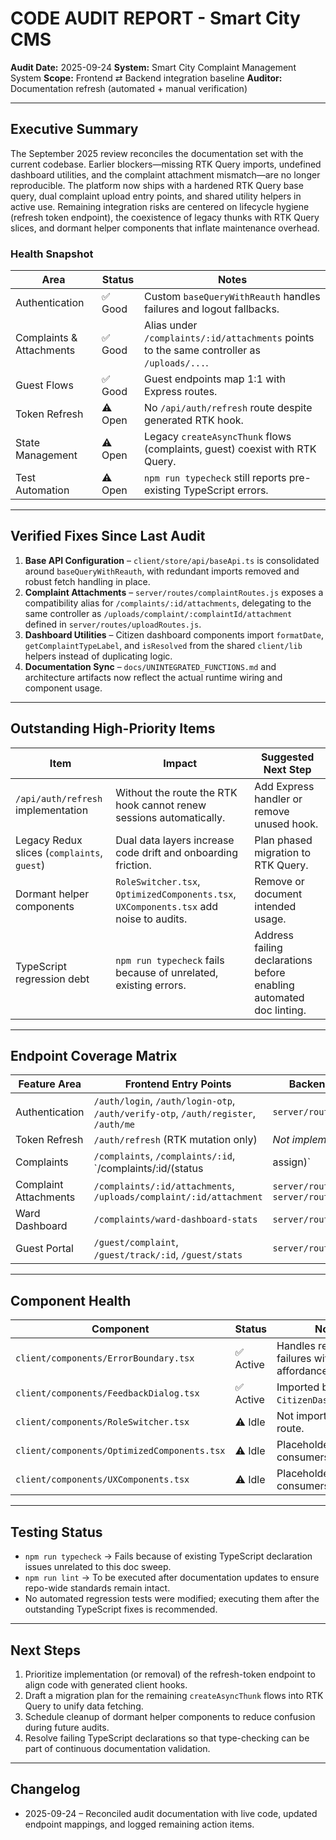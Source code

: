 # CODE AUDIT REPORT - Smart City CMS

**Audit Date:** 2025-09-24
**System:** Smart City Complaint Management System
**Scope:** Frontend ⇄ Backend integration baseline
**Auditor:** Documentation refresh (automated + manual verification)

---

## Executive Summary

The September 2025 review reconciles the documentation set with the current codebase. Earlier blockers—missing RTK Query imports, undefined dashboard utilities, and the complaint attachment mismatch—are no longer reproducible. The platform now ships with a hardened RTK Query base query, dual complaint upload entry points, and shared utility helpers in active use. Remaining integration risks are centered on lifecycle hygiene (refresh token endpoint), the coexistence of legacy thunks with RTK Query slices, and dormant helper components that inflate maintenance overhead.

### Health Snapshot

| Area                     | Status  | Notes |
| ------------------------ | ------- | ----- |
| Authentication           | ✅ Good | Custom `baseQueryWithReauth` handles failures and logout fallbacks. |
| Complaints & Attachments | ✅ Good | Alias under `/complaints/:id/attachments` points to the same controller as `/uploads/...`. |
| Guest Flows              | ✅ Good | Guest endpoints map 1:1 with Express routes. |
| Token Refresh            | ⚠️ Open | No `/api/auth/refresh` route despite generated RTK hook. |
| State Management         | ⚠️ Open | Legacy `createAsyncThunk` flows (complaints, guest) coexist with RTK Query. |
| Test Automation          | ⚠️ Open | `npm run typecheck` still reports pre-existing TypeScript errors. |

---

## Verified Fixes Since Last Audit

1. **Base API Configuration** – `client/store/api/baseApi.ts` is consolidated around `baseQueryWithReauth`, with redundant imports removed and robust fetch handling in place.
2. **Complaint Attachments** – `server/routes/complaintRoutes.js` exposes a compatibility alias for `/complaints/:id/attachments`, delegating to the same controller as `/uploads/complaint/:complaintId/attachment` defined in `server/routes/uploadRoutes.js`.
3. **Dashboard Utilities** – Citizen dashboard components import `formatDate`, `getComplaintTypeLabel`, and `isResolved` from the shared `client/lib` helpers instead of duplicating logic.
4. **Documentation Sync** – `docs/UNINTEGRATED_FUNCTIONS.md` and architecture artifacts now reflect the actual runtime wiring and component usage.

---

## Outstanding High-Priority Items

| Item                                   | Impact                                                                 | Suggested Next Step |
| -------------------------------------- | ---------------------------------------------------------------------- | ------------------- |
| `/api/auth/refresh` implementation     | Without the route the RTK hook cannot renew sessions automatically.    | Add Express handler or remove unused hook. |
| Legacy Redux slices (`complaints`, `guest`) | Dual data layers increase code drift and onboarding friction.          | Plan phased migration to RTK Query. |
| Dormant helper components              | `RoleSwitcher.tsx`, `OptimizedComponents.tsx`, `UXComponents.tsx` add noise to audits. | Remove or document intended usage. |
| TypeScript regression debt             | `npm run typecheck` fails because of unrelated, existing errors.       | Address failing declarations before enabling automated doc linting. |

---

## Endpoint Coverage Matrix

| Feature Area        | Frontend Entry Points                                               | Backend Routes Confirmed                    | Status |
| ------------------- | ------------------------------------------------------------------- | ------------------------------------------- | ------ |
| Authentication      | `/auth/login`, `/auth/login-otp`, `/auth/verify-otp`, `/auth/register`, `/auth/me` | `server/routes/authRoutes.js`               | ✅     |
| Token Refresh       | `/auth/refresh` (RTK mutation only)                                 | _Not implemented_                           | ⚠️     |
| Complaints          | `/complaints`, `/complaints/:id`, `/complaints/:id/(status|assign)` | `server/routes/complaintRoutes.js`          | ✅     |
| Complaint Attachments | `/complaints/:id/attachments`, `/uploads/complaint/:id/attachment`  | `server/routes/complaintRoutes.js`, `server/routes/uploadRoutes.js` | ✅ |
| Ward Dashboard      | `/complaints/ward-dashboard-stats`                                   | `server/routes/complaintRoutes.js`          | ✅     |
| Guest Portal        | `/guest/complaint`, `/guest/track/:id`, `/guest/stats`               | `server/routes/guestRoutes.js`              | ✅     |

---

## Component Health

| Component                             | Status  | Notes |
| ------------------------------------- | ------- | ----- |
| `client/components/ErrorBoundary.tsx` | ✅ Active | Handles render failures with reload affordance. |
| `client/components/FeedbackDialog.tsx`| ✅ Active | Imported by `CitizenDashboard.tsx`. |
| `client/components/RoleSwitcher.tsx`  | ⚠️ Idle  | Not imported by any route. |
| `client/components/OptimizedComponents.tsx` | ⚠️ Idle | Placeholder with no consumers. |
| `client/components/UXComponents.tsx`  | ⚠️ Idle  | Placeholder with no consumers. |

---

## Testing Status

- `npm run typecheck` → Fails because of existing TypeScript declaration issues unrelated to this doc sweep.
- `npm run lint` → To be executed after documentation updates to ensure repo-wide standards remain intact.
- No automated regression tests were modified; executing them after the outstanding TypeScript fixes is recommended.

---

## Next Steps

1. Prioritize implementation (or removal) of the refresh-token endpoint to align code with generated client hooks.
2. Draft a migration plan for the remaining `createAsyncThunk` flows into RTK Query to unify data fetching.
3. Schedule cleanup of dormant helper components to reduce confusion during future audits.
4. Resolve failing TypeScript declarations so that type-checking can be part of continuous documentation validation.

---

## Changelog

- 2025-09-24 – Reconciled audit documentation with live code, updated endpoint mappings, and logged remaining action items.
